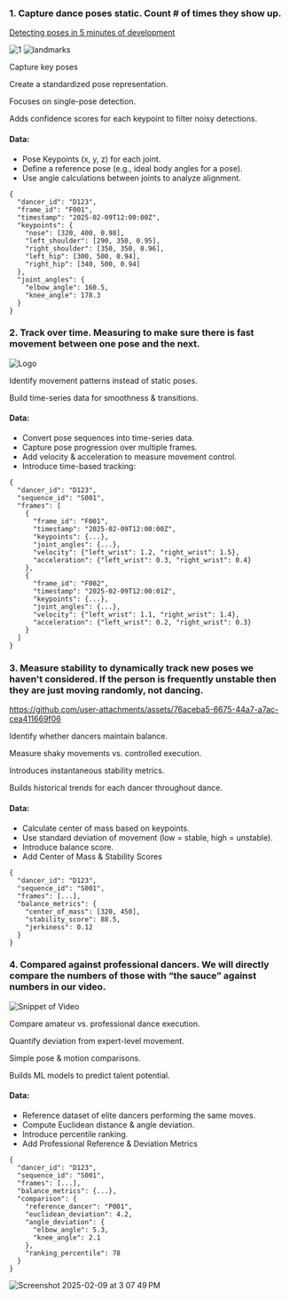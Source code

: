 ### 1. Capture dance poses static. Count # of times they show up.

[Detecting poses in 5 minutes of development](https://www.loom.com/share/b1aa128e1cce4944bcd96fc25534bc2a?sid=342d3c8f-b58d-490b-8bfc-eaef2ad14dda )

![1](https://github.com/user-attachments/assets/2c379607-5895-4e0d-a020-43bc91820882)
![landmarks](https://github.com/user-attachments/assets/f1440845-77f5-42f5-856a-c93bc2842306)

Capture key poses 

Create a standardized pose representation.

Focuses on single-pose detection.

Adds confidence scores for each keypoint to filter noisy detections.

#### Data:

- Pose Keypoints (x, y, z) for each joint.
- Define a reference pose (e.g., ideal body angles for a pose).
- Use angle calculations between joints to analyze alignment.

  
```
{
  "dancer_id": "D123",
  "frame_id": "F001",
  "timestamp": "2025-02-09T12:00:00Z",
  "keypoints": {
    "nose": [320, 400, 0.98],
    "left_shoulder": [290, 350, 0.95],
    "right_shoulder": [350, 350, 0.96],
    "left_hip": [300, 500, 0.94],
    "right_hip": [340, 500, 0.94]
  },
  "joint_angles": {
    "elbow_angle": 160.5,
    "knee_angle": 178.3
  }
}
```

### 2. Track over time.  Measuring to make sure there is fast movement between one pose and the next.

<img src="https://github.com/Yuni0217/Transpdance/blob/main/Figures/Prototype_gif.gif" alt="Logo">

Identify movement patterns instead of static poses.

Build time-series data for smoothness & transitions.

#### Data:

- Convert pose sequences into time-series data.
- Capture pose progression over multiple frames.
- Add velocity & acceleration to measure movement control.
- Introduce time-based tracking:

```
{
  "dancer_id": "D123",
  "sequence_id": "S001",
  "frames": [
    {
      "frame_id": "F001",
      "timestamp": "2025-02-09T12:00:00Z",
      "keypoints": {...},
      "joint_angles": {...},
      "velocity": {"left_wrist": 1.2, "right_wrist": 1.5},
      "acceleration": {"left_wrist": 0.3, "right_wrist": 0.4}
    },
    {
      "frame_id": "F002",
      "timestamp": "2025-02-09T12:00:01Z",
      "keypoints": {...},
      "joint_angles": {...},
      "velocity": {"left_wrist": 1.1, "right_wrist": 1.4},
      "acceleration": {"left_wrist": 0.2, "right_wrist": 0.3}
    }
  ]
}
```

### 3. Measure stability to dynamically track new poses we haven't considered.  If the person is frequently unstable then they are just moving randomly, not dancing.

https://github.com/user-attachments/assets/76aceba5-6675-44a7-a7ac-cea411669f06

Identify whether dancers maintain balance.

Measure shaky movements vs. controlled execution.

Introduces instantaneous stability metrics.

Builds historical trends for each dancer throughout dance.

#### Data:

- Calculate center of mass based on keypoints.
- Use standard deviation of movement (low = stable, high = unstable).
- Introduce balance score.
- Add Center of Mass & Stability Scores

```
{
  "dancer_id": "D123",
  "sequence_id": "S001",
  "frames": [...],
  "balance_metrics": {
    "center_of_mass": [320, 450],
    "stability_score": 88.5,
    "jerkiness": 0.12
  }
}
```

### 4. Compared against professional dancers.  We will directly compare the numbers of those with “the sauce” against numbers in our video.

![Snippet of Video](./images/dance_comp.gif)

Compare amateur vs. professional dance execution.

Quantify deviation from expert-level movement.

Simple pose & motion comparisons.

Builds ML models to predict talent potential.

#### Data:

- Reference dataset of elite dancers performing the same moves.
- Compute Euclidean distance & angle deviation.
- Introduce percentile ranking.
- Add Professional Reference & Deviation Metrics
  
```
{
  "dancer_id": "D123",
  "sequence_id": "S001",
  "frames": [...],
  "balance_metrics": {...},
  "comparison": {
    "reference_dancer": "P001",
    "euclidean_deviation": 4.2,
    "angle_deviation": {
      "elbow_angle": 5.3,
      "knee_angle": 2.1
    },
    "ranking_percentile": 78
  }
}
```


![Screenshot 2025-02-09 at 3 07 49 PM](https://github.com/user-attachments/assets/9b7cd9e8-6c34-43a9-8a5a-18314c1350ae)
